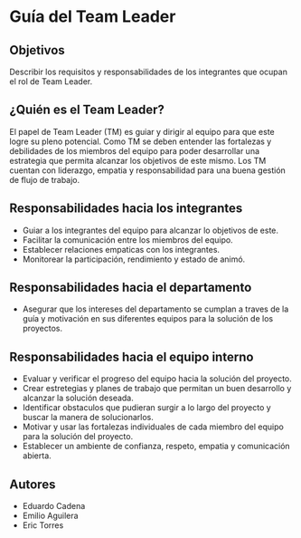 # Guía del Team Leader

## Objetivos

Describir los requisitos y responsabilidades de los integrantes que ocupan el rol de Team Leader.

## ¿Quién es el Team Leader?

El papel de Team Leader (TM) es guiar y dirigir al equipo para que este logre su pleno potencial. Como TM se deben entender las fortalezas y debilidades de los miembros del equipo para poder desarrollar una estrategia que permita alcanzar los objetivos de este mismo. Los TM cuentan con liderazgo, empatia y responsabilidad para una buena gestión de flujo de trabajo.

## Responsabilidades hacia los integrantes

- Guiar a los integrantes del equipo para alcanzar lo objetivos de este.
- Facilitar la comunicación entre los miembros del equipo.
- Establecer relaciones empaticas con los integrantes.
- Monitorear la participación, rendimiento y estado de animó.


## Responsabilidades hacia el departamento

- Asegurar que los intereses del departamento se cumplan a traves de la guía y motivación en sus diferentes equipos para la solución de los proyectos.

## Responsabilidades hacia el equipo interno

- Evaluar y verificar el progreso del equipo hacia la solución del proyecto.
- Crear estretegias y planes de trabajo que permitan un buen desarrollo y alcanzar la solución deseada.
- Identificar obstaculos que pudieran surgir a lo largo del proyecto y buscar la manera de solucionarlos.
- Motivar y usar las fortalezas individuales de cada miembro del equipo para la solución del proyecto.
- Establecer un ambiente de confianza, respeto, empatia y comunicación abierta.

## Autores
- Eduardo Cadena
- Emilio Aguilera
- Eric Torres

